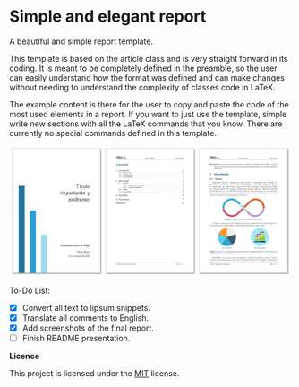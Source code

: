 # Simple and elegant report
A beautiful and simple report template.

This template is based on the article class and is very straight forward in its coding. It is meant to be completely defined in the preamble, so the user can easily understand how the format was defined and can make changes without needing to understand the complexity of classes code in LaTeX.

The example content is there for the user to copy and paste the code of the most used elements in a report. If you want to just use the template, simple write new sections with all the LaTeX commands that you know. There are currently no special commands defined in this template. 

![](media/Simple_report_cover.jpg)

To-Do List:
- [x] Convert all text to lipsum snippets. 
- [x] Translate all comments to English.
- [x] Add screenshots of the final report.
- [ ] Finish README presentation.

**Licence**

This project is licensed under the [MIT](https://opensource.org/licenses/MIT) license.
